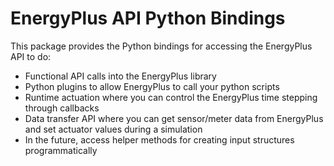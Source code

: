 # EnergyPlus API Python Bindings

This package provides the Python bindings for accessing the EnergyPlus API to do:
 - Functional API calls into the EnergyPlus library
 - Python plugins to allow EnergyPlus to call your python scripts
 - Runtime actuation where you can control the EnergyPlus time stepping through callbacks
 - Data transfer API where you can get sensor/meter data from EnergyPlus and set actuator values during a simulation
 - In the future, access helper methods for creating input structures programmatically
